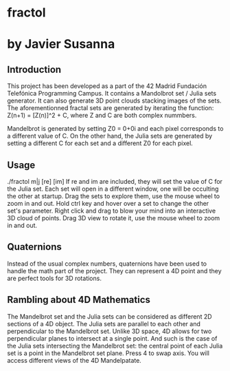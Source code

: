 # fractol
# by Javier Susanna

## Introduction
This project has been developed as a part of the 42 Madrid Fundación Telefónica Programming Campus.
It contains a Mandolbrot set / Julia sets generator. It can also generate 3D point clouds stacking images of the sets.
The aforementionned fractal sets are generated by iterating the function:
Z(n+1) = [Z(n)]^2 + C, where Z and C are both complex nummbers.

Mandelbrot is generated by setting Z0 = 0+0i and each pixel corresponds to a different value of C.
On the other hand, the Julia sets are generated by setting a different C for each set and a different Z0 for each pixel.

## Usage
./fractol m|j [re] [im]
If re and im are included, they will set the value of C for the Julia set.
Each set will open in a different window, one will be occulting the other at startup.
Drag the sets to explore them, use the mouse wheel to zoom in and out.
Hold ctrl key and hover over a set to change the other set's parameter.
Right click and drag to blow your mind into an interactive 3D cloud of points.
Drag 3D view to rotate it, use the mouse wheel to zoom in and out.

## Quaternions
Instead of the usual complex numbers, quaternions have been used to handle the math part of the project. They can represent a 4D point and they are perfect tools for 3D rotations.

## Rambling about 4D Mathematics
The Mandelbrot set and the Julia sets can be considered as different 2D sections of a 4D object.
The Julia sets are parallel to each other and perpendicular to the Mandelbrot set.
Unlike 3D space, 4D allows for two perpendicular planes to intersect at a single point. And such is the case of the Julia sets intersecting the Mandelbrot set: the central point of each Julia set is a point in the Mandelbrot set plane. Press 4 to swap axis. You will access different views of the 4D Mandelpatate.

